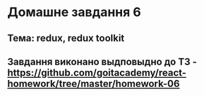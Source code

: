 # Домашне завдання 6

## Тема: redux, redux toolkit

## Завдання виконано выдповыдно до ТЗ - https://github.com/goitacademy/react-homework/tree/master/homework-06
